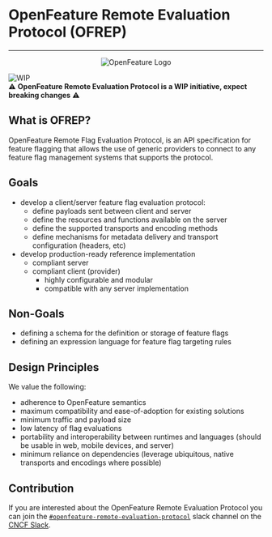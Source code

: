 # OpenFeature Remote Evaluation Protocol (OFREP)

---

<p align="center">
  <picture>
    <source media="(prefers-color-scheme: dark)" srcset="https://raw.githubusercontent.com/open-feature/community/0e23508c163a6a1ac8c0ced3e4bd78faafe627c7/assets/logo/horizontal/white/openfeature-horizontal-white.svg" />
    <img align="center" alt="OpenFeature Logo" src="https://raw.githubusercontent.com/open-feature/community/0e23508c163a6a1ac8c0ced3e4bd78faafe627c7/assets/logo/horizontal/black/openfeature-horizontal-black.svg" />
  </picture>
</p>

![WIP](https://img.shields.io/badge/status-WIP-red)  
:warning: __OpenFeature Remote Evaluation Protocol is a WIP initiative, expect breaking changes__ :warning:


## What is OFREP?
OpenFeature Remote Flag Evaluation Protocol, is an API specification for feature flagging that allows the use of generic providers to connect to any feature flag management systems that supports the protocol.


## Goals
- develop a client/server feature flag evaluation protocol:
  - define payloads sent between client and server
  - define the resources and functions available on the server
  - define the supported transports and encoding methods
  - define mechanisms for metadata delivery and transport configuration (headers, etc)
- develop production-ready reference implementation
  - compliant server
  - compliant client (provider)
    - highly configurable and modular
    - compatible with any server implementation

## Non-Goals

- defining a schema for the definition or storage of feature flags
- defining an expression language for feature flag targeting rules

## Design Principles

We value the following:
  - adherence to OpenFeature semantics
  - maximum compatibility and ease-of-adoption for existing solutions
  - minimum traffic and payload size
  - low latency of flag evaluations
  - portability and interoperability between runtimes and languages (should be usable in web, mobile devices, and server)
  - minimum reliance on dependencies (leverage ubiquitous, native transports and encodings where possible)
 
## Contribution
If you are interested about the OpenFeature Remote Evaluation Protocol you can join the [`#openfeature-remote-evaluation-protocol`](https://cloud-native.slack.com/archives/C066A48LK35) slack channel on the [CNCF Slack](https://communityinviter.com/apps/cloud-native/cncf).

